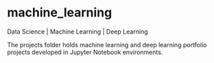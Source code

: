 # machine_learning
Data Science | Machine Learning | Deep Learning

The projects folder holds machine learning and deep learning portfolio projects developed in Jupyter Notebook environments.
